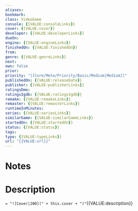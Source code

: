 ```yaml
---
aliases:
bookmark:
class: VideoGame
console: {{VALUE:consoleLinks}}
cover: {{VALUE:cover}}
developer: {{VALUE:developerLinks}}
dueOn:
engine: {{VALUE:engineLinks}}
finishedOn: {{VALUE:finishedOn}}
from:
genre: {{VALUE:genreLinks}}
next:
own: false
prior:
priority: "[[Core/Meta/Priority/Basic/Medium|Medium]]"
publishedOn: {{VALUE:releaseDate}}
publisher: {{VALUE:publisherLinks}}
ratingsDme:
ratingsIgdb: {{VALUE:ratingsIgdb}}
remake: {{VALUE:remakeLinks}}
remaster: {{VALUE:remasterLinks}}
runtimeInMinutes:
series: {{VALUE:seriesLinks}}
similarGame: {{VALUE:similarGameLinks}}
startedOn: {{VALUE:startedOn}}
status: {{VALUE:status}}
tags:
type: {{VALUE:typeLinks}}
url: "{{VALUE:url}}"
---
```

# Notes

# Description

`= "![Cover|200](" + this.cover + ")"`{{VALUE:description}}
